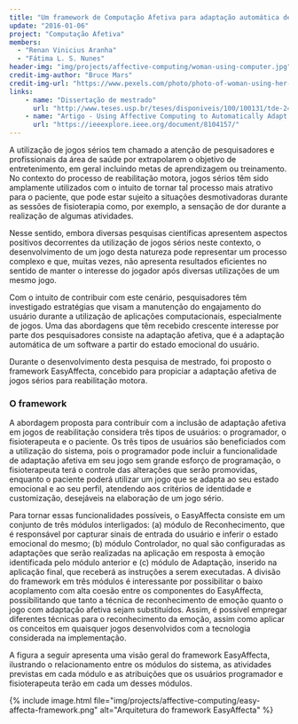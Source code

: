```yaml
---
title: "Um framework de Computação Afetiva para adaptação automática de jogos sérios para reabilitação motora"
update: "2016-01-06"
project: "Computação Afetiva"
members:
  - "Renan Vinicius Aranha"
  - "Fátima L. S. Nunes"
header-img: "img/projects/affective-computing/woman-using-computer.jpg"  
credit-img-author: "Bruce Mars"  
credit-img-url: "https://www.pexels.com/photo/photo-of-woman-using-her-laptop-935756/"  
links:
    - name: "Dissertação de mestrado"
      url: "http://www.teses.usp.br/teses/disponiveis/100/100131/tde-24072017-083504/pt-br.php"
    - name: "Artigo - Using Affective Computing to Automatically Adapt Serious Games for Rehabilitation"
      url: "https://ieeexplore.ieee.org/document/8104157/"
---
```


A utilização de jogos sérios tem chamado a atenção de pesquisadores e profissionais da área de saúde por extrapolarem o objetivo de entretenimento, em geral incluindo metas de aprendizagem ou treinamento. No contexto do processo de reabilitação motora, jogos sérios têm sido amplamente utilizados com o intuito de tornar tal processo mais atrativo para o paciente, que pode estar sujeito a situações desmotivadoras durante as sessões de fisioterapia como, por exemplo, a sensação de dor durante a realização de algumas atividades. 

Nesse sentido, embora diversas pesquisas científicas apresentem aspectos positivos decorrentes da utilização de jogos sérios neste contexto, o desenvolvimento de um jogo desta natureza pode representar um processo complexo e que, muitas vezes, não apresenta resultados eficientes no sentido de manter o interesse do jogador após diversas utilizações de um mesmo jogo.

Com o intuito de contribuir com este cenário, pesquisadores têm investigado estratégias que visam a manutenção do engajamento do usuário durante a utilização de aplicações computacionais, especialmente de jogos. Uma das abordagens que têm recebido crescente interesse por parte dos pesquisadores consiste na adaptação afetiva, que é a adaptação automática de um software a partir do estado emocional do usuário. 

Durante o desenvolvimento desta pesquisa de mestrado, foi proposto o framework EasyAffecta, concebido para propiciar a adaptação afetiva de jogos sérios para reabilitação motora. 

### O framework

A abordagem proposta para contribuir com a inclusão de adaptação afetiva em jogos de reabilitação considera três tipos de usuários: o programador, o fisioterapeuta e o paciente. Os três tipos de usuários são beneficiados com a utilização do sistema, pois o programador pode incluir a funcionalidade de adaptação afetiva em seu jogo sem grande esforço de programação, o fisioterapeuta terá o controle das alterações que serão promovidas, enquanto o paciente poderá utilizar um jogo que se adapta ao seu estado emocional e ao seu perfil, atendendo aos critérios de identidade e customização, desejáveis na elaboração de um jogo sério.

Para tornar essas funcionalidades possíveis, o EasyAffecta consiste em um conjunto de três módulos interligados: (a) módulo de Reconhecimento, que é responsável por capturar sinais de entrada do usuário e inferir o estado emocional do mesmo; (b) módulo Controlador, no qual são configuradas as adaptações que serão realizadas na aplicação em resposta à emoção identificada pelo módulo anterior e (c) módulo de Adaptação, inserido na aplicação final, que receberá as instruções a serem executadas. A divisão do framework em três módulos é interessante por possibilitar o baixo acoplamento com alta coesão entre os componentes do EasyAffecta, possibilitando que tanto a técnica de reconhecimento de emoção quanto o jogo com adaptação afetiva sejam substituídos. Assim, é possível empregar diferentes técnicas para o reconhecimento da emoção, assim como aplicar os conceitos em quaisquer jogos desenvolvidos com a tecnologia considerada na implementação.

A figura a seguir apresenta uma visão geral do framework EasyAffecta, ilustrando o relacionamento entre os módulos do sistema, as atividades previstas em cada módulo e as atribuições que os usuários programador e fisioterapeuta terão em cada um desses módulos. 

{% include image.html file="img/projects/affective-computing/easy-affecta-framework.png" alt="Arquitetura do framework EasyAffecta" %}




